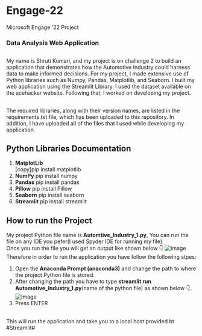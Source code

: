 # Engage-22
Microsoft Engage '22 Project
### Data Analysis Web Application
##
My name is Shruti Kumari, and my project is on challenge 2 to build an application that demonstrates how the Automotive Industry could harness data to make informed decisions. For my project, I made extensive use of Python libraries such as Numpy, Pandas, Matplotlib, and Seaborn. I built my web application using the Streamlit Library. I used the dataset available on the acehacker website. Following that, I worked on developing my project.
##
The required libraries, along with their version names, are listed in the requirements.txt file, which has been uploaded to this repository. In addition, I have uploaded all of the files that I used while developing my application.
###
## Python Libraries Documentation
1. **MatplotLib**<br />
    [copy]pip install matplotlib
2. **NumPy**
    pip install numpy
3. **Pandas**
    pip install pandas
4. **Pillow**
    pip install Pillow
5. **Seaborn**
    pip install seaborn
6. **Streamlit**
    pip install streamlit
###
## How to run the Project
My project Python file name is **Automtive_Industry_1.py**, You can run the file on any IDE you pefer(I used Spyder IDE for running my file).
<br />
Once you run the file you will get an output like shown below :point_down:
![image](https://user-images.githubusercontent.com/102343505/170865322-577a73b7-5fbe-4349-b75a-3944065aa75a.png)
<br />
Therefore in order to run the application you have follow the following stpes:
1. Open the **Anaconda Prompt (anaconda3)** and change the path to where the project Python file is stored.
2. After changing the path you have to type **streamlit run Automotive_Industry_1.py**(name of the python file) as shown below :point_down:.
![image](https://user-images.githubusercontent.com/102343505/170865623-2acb5288-dd9d-49ce-adc6-37d6cbe551ad.png)
3. Press ENTER
<br />
This will run the application and take you to a local host provided bt #Streamlit#
